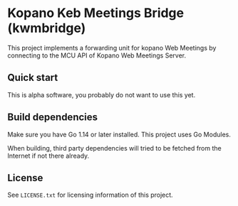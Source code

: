 # Kopano Keb Meetings Bridge (kwmbridge)

This project implements a forwarding unit for kopano Web Meetings by connecting
to the MCU API of Kopano Web Meetings Server.

## Quick start

This is alpha software, you probably do not want to use this yet.

## Build dependencies

Make sure you have Go 1.14 or later installed. This project uses Go Modules.

When building, third party dependencies will tried to be fetched from the Internet
if not there already.

## License

See `LICENSE.txt` for licensing information of this project.
